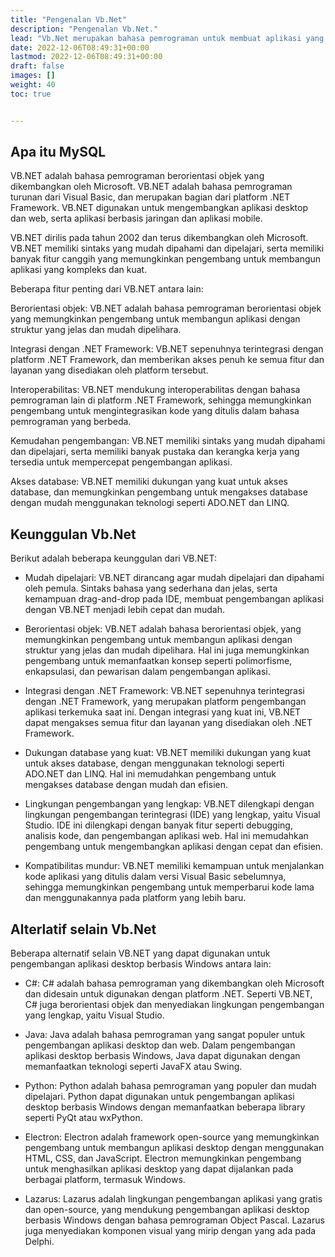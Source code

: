 ```yaml
---
title: "Pengenalan Vb.Net"
description: "Pengenalan Vb.Net."
lead: "Vb.Net merupakan bahasa pemrograman untuk membuat aplikasi yang berbasis sistem operasi Windows Microsoft."
date: 2022-12-06T08:49:31+00:00
lastmod: 2022-12-06T08:49:31+00:00
draft: false
images: []
weight: 40
toc: true


---
```

## Apa itu MySQL
VB.NET adalah bahasa pemrograman berorientasi objek yang dikembangkan oleh Microsoft. VB.NET adalah bahasa pemrograman turunan dari Visual Basic, dan merupakan bagian dari platform .NET Framework. VB.NET digunakan untuk mengembangkan aplikasi desktop dan web, serta aplikasi berbasis jaringan dan aplikasi mobile.

VB.NET dirilis pada tahun 2002 dan terus dikembangkan oleh Microsoft. VB.NET memiliki sintaks yang mudah dipahami dan dipelajari, serta memiliki banyak fitur canggih yang memungkinkan pengembang untuk membangun aplikasi yang kompleks dan kuat.

Beberapa fitur penting dari VB.NET antara lain:

Berorientasi objek: VB.NET adalah bahasa pemrograman berorientasi objek yang memungkinkan pengembang untuk membangun aplikasi dengan struktur yang jelas dan mudah dipelihara.

Integrasi dengan .NET Framework: VB.NET sepenuhnya terintegrasi dengan platform .NET Framework, dan memberikan akses penuh ke semua fitur dan layanan yang disediakan oleh platform tersebut.

Interoperabilitas: VB.NET mendukung interoperabilitas dengan bahasa pemrograman lain di platform .NET Framework, sehingga memungkinkan pengembang untuk mengintegrasikan kode yang ditulis dalam bahasa pemrograman yang berbeda.

Kemudahan pengembangan: VB.NET memiliki sintaks yang mudah dipahami dan dipelajari, serta memiliki banyak pustaka dan kerangka kerja yang tersedia untuk mempercepat pengembangan aplikasi.

Akses database: VB.NET memiliki dukungan yang kuat untuk akses database, dan memungkinkan pengembang untuk mengakses database dengan mudah menggunakan teknologi seperti ADO.NET dan LINQ.

## Keunggulan Vb.Net

Berikut adalah beberapa keunggulan dari VB.NET:

- Mudah dipelajari: VB.NET dirancang agar mudah dipelajari dan dipahami oleh pemula. Sintaks bahasa yang sederhana dan jelas, serta kemampuan drag-and-drop pada IDE, membuat pengembangan aplikasi dengan VB.NET menjadi lebih cepat dan mudah.

- Berorientasi objek: VB.NET adalah bahasa berorientasi objek, yang memungkinkan pengembang untuk membangun aplikasi dengan struktur yang jelas dan mudah dipelihara. Hal ini juga memungkinkan pengembang untuk memanfaatkan konsep seperti polimorfisme, enkapsulasi, dan pewarisan dalam pengembangan aplikasi.

- Integrasi dengan .NET Framework: VB.NET sepenuhnya terintegrasi dengan .NET Framework, yang merupakan platform pengembangan aplikasi terkemuka saat ini. Dengan integrasi yang kuat ini, VB.NET dapat mengakses semua fitur dan layanan yang disediakan oleh .NET Framework.

- Dukungan database yang kuat: VB.NET memiliki dukungan yang kuat untuk akses database, dengan menggunakan teknologi seperti ADO.NET dan LINQ. Hal ini memudahkan pengembang untuk mengakses database dengan mudah dan efisien.

- Lingkungan pengembangan yang lengkap: VB.NET dilengkapi dengan lingkungan pengembangan terintegrasi (IDE) yang lengkap, yaitu Visual Studio. IDE ini dilengkapi dengan banyak fitur seperti debugging, analisis kode, dan pengembangan aplikasi web. Hal ini memudahkan pengembang untuk mengembangkan aplikasi dengan cepat dan efisien.

- Kompatibilitas mundur: VB.NET memiliki kemampuan untuk menjalankan kode aplikasi yang ditulis dalam versi Visual Basic sebelumnya, sehingga memungkinkan pengembang untuk memperbarui kode lama dan menggunakannya pada platform yang lebih baru.

## Alterlatif selain Vb.Net
Beberapa alternatif selain VB.NET yang dapat digunakan untuk pengembangan aplikasi desktop berbasis Windows antara lain:

- C#: C# adalah bahasa pemrograman yang dikembangkan oleh Microsoft dan didesain untuk digunakan dengan platform .NET. Seperti VB.NET, C# juga berorientasi objek dan menyediakan lingkungan pengembangan yang lengkap, yaitu Visual Studio.

- Java: Java adalah bahasa pemrograman yang sangat populer untuk pengembangan aplikasi desktop dan web. Dalam pengembangan aplikasi desktop berbasis Windows, Java dapat digunakan dengan memanfaatkan teknologi seperti JavaFX atau Swing.

- Python: Python adalah bahasa pemrograman yang populer dan mudah dipelajari. Python dapat digunakan untuk pengembangan aplikasi desktop berbasis Windows dengan memanfaatkan beberapa library seperti PyQt atau wxPython.

- Electron: Electron adalah framework open-source yang memungkinkan pengembang untuk membangun aplikasi desktop dengan menggunakan HTML, CSS, dan JavaScript. Electron memungkinkan pengembang untuk menghasilkan aplikasi desktop yang dapat dijalankan pada berbagai platform, termasuk Windows.

- Lazarus: Lazarus adalah lingkungan pengembangan aplikasi yang gratis dan open-source, yang mendukung pengembangan aplikasi desktop berbasis Windows dengan bahasa pemrograman Object Pascal. Lazarus juga menyediakan komponen visual yang mirip dengan yang ada pada Delphi.